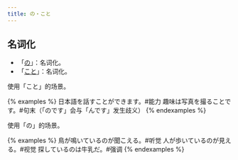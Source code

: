 ```yaml
---
title: の・こと
---
```


## 名词化

- 「[の](/grammar-list/no#名词化)」：名词化。
- 「[こと](/grammar-list/koto#名词化)」：名词化。

使用「こと」的场景。

{% examples %}
日本語を話すことができます。#能力
趣味は写真を撮ることです。#句末（「のです」会与「んです」发生歧义）
{% endexamples %}

使用「の」的场景。

{% examples %}
鳥が鳴いているのが聞こえる。#听觉
人が歩いているのが見える。#视觉
探しているのは牛乳だ。#强调
{% endexamples %}
